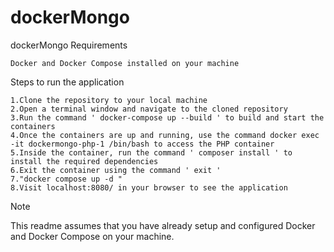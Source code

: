 # dockerMongo
dockerMongo
Requirements

    Docker and Docker Compose installed on your machine

Steps to run the application

    1.Clone the repository to your local machine
    2.Open a terminal window and navigate to the cloned repository
    3.Run the command ' docker-compose up --build ' to build and start the containers
    4.Once the containers are up and running, use the command docker exec -it dockermongo-php-1 /bin/bash to access the PHP container
    5.Inside the container, run the command ' composer install ' to install the required dependencies
    6.Exit the container using the command ' exit '
    7."docker compose up -d " 
    8.Visit localhost:8080/ in your browser to see the application

Note

This readme assumes that you have already setup and configured Docker and Docker Compose on your machine.
